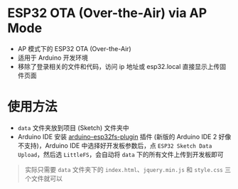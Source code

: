 # ESP32 OTA (Over-the-Air) via AP Mode

* AP 模式下的 ESP32 OTA (Over-the-Air)
* 适用于 Arduino 开发环境
* 移除了登录相关的文件和代码，访问 ip 地址或 esp32.local 直接显示上传固件页面

# 使用方法
* `data` 文件夹放到项目 (Sketch) 文件夹中
* Arduino IDE 安装 [arduino-esp32fs-plugin](https://github.com/lorol/arduino-esp32fs-plugin) 插件 (新版的 Arduino IDE 2 好像不支持)，Arduino IDE 中选择好开发板参数后，点 `ESP32 Sketch Data Upload`，然后选 `LittleFS`，会自动将 `data` 下的所有文件上传到开发板即可

> 实际只需要 `data` 文件夹下的 `index.html`、`jquery.min.js` 和 `style.css` 三个文件就可以

